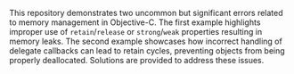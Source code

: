 This repository demonstrates two uncommon but significant errors related to memory management in Objective-C. The first example highlights improper use of `retain`/`release` or `strong`/`weak` properties resulting in memory leaks. The second example showcases how incorrect handling of delegate callbacks can lead to retain cycles, preventing objects from being properly deallocated.  Solutions are provided to address these issues.